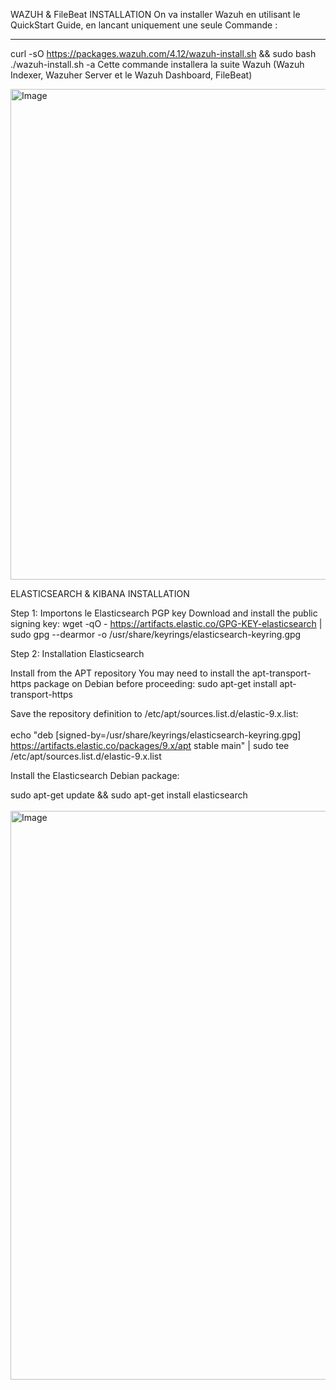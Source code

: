 WAZUH & FileBeat INSTALLATION
On va installer Wazuh en utilisant le QuickStart Guide, 
en lancant uniquement une seule Commande :
----                -----            ----          ----           ----          ----
curl -sO https://packages.wazuh.com/4.12/wazuh-install.sh && sudo bash ./wazuh-install.sh -a
 Cette commande installera la suite Wazuh (Wazuh Indexer, Wazuher Server et le Wazuh Dashboard, FileBeat)

<img width="1499" height="785" alt="Image" src="https://github.com/user-attachments/assets/d13710eb-8f0a-4bba-bec4-9cbc9530fb4f" />

ELASTICSEARCH & KIBANA INSTALLATION

Step 1: Importons le Elasticsearch PGP key
Download and install the public signing key: wget -qO - https://artifacts.elastic.co/GPG-KEY-elasticsearch | sudo gpg --dearmor -o /usr/share/keyrings/elasticsearch-keyring.gpg

Step 2: Installation Elasticsearch

Install from the APT repository
You may need to install the apt-transport-https package on Debian before proceeding:
sudo apt-get install apt-transport-https

Save the repository definition to /etc/apt/sources.list.d/elastic-9.x.list: <br> </br>
echo "deb [signed-by=/usr/share/keyrings/elasticsearch-keyring.gpg] https://artifacts.elastic.co/packages/9.x/apt stable main" | sudo tee /etc/apt/sources.list.d/elastic-9.x.list


Install the Elasticsearch Debian package:

sudo apt-get update && sudo apt-get install elasticsearch <br> </br>
<img width="1457" height="910" alt="Image" src="https://github.com/user-attachments/assets/7ad17b72-4b2a-49c7-a750-9369650e449c" />

